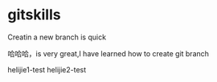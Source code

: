 
# gitskills

Creatin a new branch is quick


哈哈哈，is very great,I have learned how to create git branch


helijie1-test
helijie2-test
